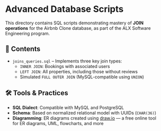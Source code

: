 # Advanced Database Scripts

This directory contains SQL scripts demonstrating mastery of **JOIN operations** for the Airbnb Clone database, as part of the ALX Software Engineering program.

## 📁 Contents

- `joins_queries.sql` – Implements three key join types:
  - `INNER JOIN`: Bookings with associated users
  - `LEFT JOIN`: All properties, including those without reviews
  - Simulated `FULL OUTER JOIN` (MySQL-compatible using `UNION`)

## 🛠️ Tools & Practices

- **SQL Dialect**: Compatible with MySQL and PostgreSQL  
- **Schema**: Based on normalized relational model with UUIDs (`CHAR(36)`)  
- **Diagramming**: ER diagrams created using [draw.io](https://draw.io) — a free online tool for ER diagrams, UML, flowcharts, and more
